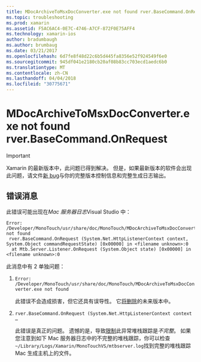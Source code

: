 ```yaml
---
title: MDocArchiveToMsxDocConverter.exe not found rver.BaseCommand.OnRequest
ms.topic: troubleshooting
ms.prod: xamarin
ms.assetid: F5AC6AC4-0E7C-4746-A7CF-872F0E75AFF4
ms.technology: xamarin-ios
author: bradumbaugh
ms.author: brumbaug
ms.date: 03/21/2017
ms.openlocfilehash: 6d7fe8f48d22c6b5d445fa8356e52f924549f6e0
ms.sourcegitcommit: 945df041e2180cb20af08b83cc703ecd1aedc6b0
ms.translationtype: MT
ms.contentlocale: zh-CN
ms.lasthandoff: 04/04/2018
ms.locfileid: "30775671"
---
```

# <a name="mdocarchivetomsxdocconverterexe-not-found-rverbasecommandonrequest"></a>MDocArchiveToMsxDocConverter.exe not found rver.BaseCommand.OnRequest

> [!IMPORTANT]
> Xamarin 的最新版本中，此问题已得到解决。 但是，如果最新版本的软件会出现此问题，请文件[新 bug](~/cross-platform/troubleshooting/questions/howto-file-bug.md)与你的完整版本控制信息和完整生成日志输出。


## <a name="error-message"></a>错误消息

此错误可能出现在*Mac 服务器日志*Visual Studio 中：

```
Error: /Developer/MonoTouch/usr/share/doc/MonoTouch/MDocArchiveToMsxDocConverter.exe not found
 rver.BaseCommand.OnRequest (System.Net.HttpListenerContext context, System.Object commandRequestState) [0x00000] in <filename unknown>:0
  at Mtb.Server.Listener.OnRequest (System.Object state) [0x00000] in <filename unknown>:0
```

此消息中有 2 单独问题：

1.  `Error: /Developer/MonoTouch/usr/share/doc/MonoTouch/MDocArchiveToMsxDocConverter.exe not found`

    此错误不会造成损害，但它还具有误导性。 它[将删除](https://bugzilla.xamarin.com/show_bug.cgi?id=21667)的未来版本中。

2.  `rver.BaseCommand.OnRequest (System.Net.HttpListenerContext context …`

    此错误是真正的问题。 遗憾的是，导致[限制](https://bugzilla.xamarin.com/show_bug.cgi?id=22080)此异常堆栈跟踪是*不完整*。 如果您注意到如下 Mac 服务器日志中的不完整的堆栈跟踪，你可以检查`~/Library/Logs/Xamarin/MonoTouchVS/mtbserver.log`找到完整的堆栈跟踪 Mac 生成主机上的文件。
